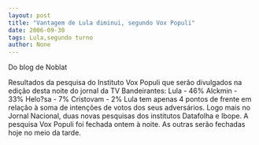 ```yaml
---
layout: post
title: "Vantagem de Lula diminui, segundo Vox Populi"
date: 2006-09-30
tags: Lula,segundo turno
author: None
---
```

Do blog de Noblat

Resultados da pesquisa do Instituto Vox Populi que ser&atilde;o divulgados na edi&ccedil;&atilde;o desta noite do jornal da TV Bandeirantes:&nbsp;Lula - 46%&nbsp;Alckmin - 33%&nbsp;Helo?sa - 7%&nbsp;Cristovam - 2%&nbsp;Lula tem apenas 4 pontos de frente em rela&ccedil;&atilde;o &agrave; soma de inten&ccedil;&otilde;es de votos dos seus advers&aacute;rios.&nbsp;Logo mais no Jornal Nacional, duas novas pesquisas dos institutos Datafolha e Ibope.&nbsp;A pesquisa Vox Populi foi fechada ontem &agrave; noite. As outras ser&atilde;o fechadas hoje no meio da tarde.